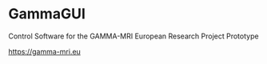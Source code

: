 # GammaGUI

Control Software for the GAMMA-MRI European Research Project Prototype

https://gamma-mri.eu

